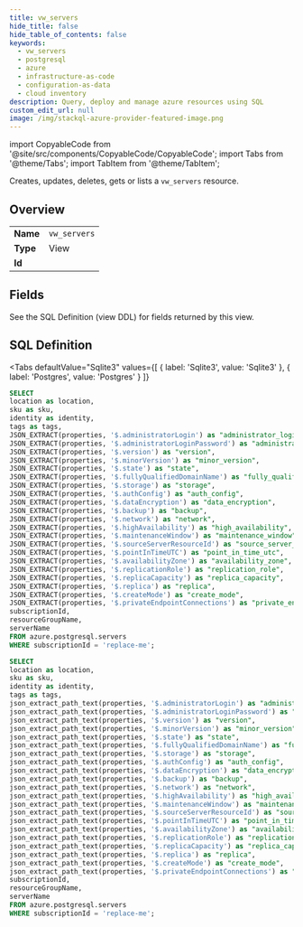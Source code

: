 ```yaml
--- 
title: vw_servers
hide_title: false
hide_table_of_contents: false
keywords:
  - vw_servers
  - postgresql
  - azure
  - infrastructure-as-code
  - configuration-as-data
  - cloud inventory
description: Query, deploy and manage azure resources using SQL
custom_edit_url: null
image: /img/stackql-azure-provider-featured-image.png
---
```


import CopyableCode from '@site/src/components/CopyableCode/CopyableCode';
import Tabs from '@theme/Tabs';
import TabItem from '@theme/TabItem';

Creates, updates, deletes, gets or lists a <code>vw_servers</code> resource.

## Overview
<table><tbody>
<tr><td><b>Name</b></td><td><code>vw_servers</code></td></tr>
<tr><td><b>Type</b></td><td>View</td></tr>
<tr><td><b>Id</b></td><td><CopyableCode code="azure.postgresql.vw_servers" /></td></tr>
</tbody></table>

## Fields

See the SQL Definition (view DDL) for fields returned by this view.

## SQL Definition

<Tabs
defaultValue="Sqlite3"
values={[
{ label: 'Sqlite3', value: 'Sqlite3' },
{ label: 'Postgres', value: 'Postgres' }
]}
>
<TabItem value="Sqlite3">

```sql
SELECT
location as location,
sku as sku,
identity as identity,
tags as tags,
JSON_EXTRACT(properties, '$.administratorLogin') as "administrator_login",
JSON_EXTRACT(properties, '$.administratorLoginPassword') as "administrator_login_password",
JSON_EXTRACT(properties, '$.version') as "version",
JSON_EXTRACT(properties, '$.minorVersion') as "minor_version",
JSON_EXTRACT(properties, '$.state') as "state",
JSON_EXTRACT(properties, '$.fullyQualifiedDomainName') as "fully_qualified_domain_name",
JSON_EXTRACT(properties, '$.storage') as "storage",
JSON_EXTRACT(properties, '$.authConfig') as "auth_config",
JSON_EXTRACT(properties, '$.dataEncryption') as "data_encryption",
JSON_EXTRACT(properties, '$.backup') as "backup",
JSON_EXTRACT(properties, '$.network') as "network",
JSON_EXTRACT(properties, '$.highAvailability') as "high_availability",
JSON_EXTRACT(properties, '$.maintenanceWindow') as "maintenance_window",
JSON_EXTRACT(properties, '$.sourceServerResourceId') as "source_server_resource_id",
JSON_EXTRACT(properties, '$.pointInTimeUTC') as "point_in_time_utc",
JSON_EXTRACT(properties, '$.availabilityZone') as "availability_zone",
JSON_EXTRACT(properties, '$.replicationRole') as "replication_role",
JSON_EXTRACT(properties, '$.replicaCapacity') as "replica_capacity",
JSON_EXTRACT(properties, '$.replica') as "replica",
JSON_EXTRACT(properties, '$.createMode') as "create_mode",
JSON_EXTRACT(properties, '$.privateEndpointConnections') as "private_endpoint_connections",
subscriptionId,
resourceGroupName,
serverName
FROM azure.postgresql.servers
WHERE subscriptionId = 'replace-me';
```

</TabItem>
<TabItem value="Postgres">

```sql
SELECT
location as location,
sku as sku,
identity as identity,
tags as tags,
json_extract_path_text(properties, '$.administratorLogin') as "administrator_login",
json_extract_path_text(properties, '$.administratorLoginPassword') as "administrator_login_password",
json_extract_path_text(properties, '$.version') as "version",
json_extract_path_text(properties, '$.minorVersion') as "minor_version",
json_extract_path_text(properties, '$.state') as "state",
json_extract_path_text(properties, '$.fullyQualifiedDomainName') as "fully_qualified_domain_name",
json_extract_path_text(properties, '$.storage') as "storage",
json_extract_path_text(properties, '$.authConfig') as "auth_config",
json_extract_path_text(properties, '$.dataEncryption') as "data_encryption",
json_extract_path_text(properties, '$.backup') as "backup",
json_extract_path_text(properties, '$.network') as "network",
json_extract_path_text(properties, '$.highAvailability') as "high_availability",
json_extract_path_text(properties, '$.maintenanceWindow') as "maintenance_window",
json_extract_path_text(properties, '$.sourceServerResourceId') as "source_server_resource_id",
json_extract_path_text(properties, '$.pointInTimeUTC') as "point_in_time_utc",
json_extract_path_text(properties, '$.availabilityZone') as "availability_zone",
json_extract_path_text(properties, '$.replicationRole') as "replication_role",
json_extract_path_text(properties, '$.replicaCapacity') as "replica_capacity",
json_extract_path_text(properties, '$.replica') as "replica",
json_extract_path_text(properties, '$.createMode') as "create_mode",
json_extract_path_text(properties, '$.privateEndpointConnections') as "private_endpoint_connections",
subscriptionId,
resourceGroupName,
serverName
FROM azure.postgresql.servers
WHERE subscriptionId = 'replace-me';
```

</TabItem>
</Tabs>
